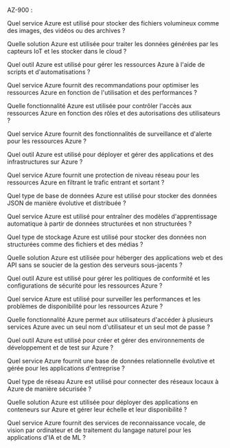 AZ-900 :

Quel service Azure est utilisé pour stocker des fichiers volumineux comme des images, des vidéos ou des archives ?

Quelle solution Azure est utilisée pour traiter les données générées par les capteurs IoT et les stocker dans le cloud ?

Quel outil Azure est utilisé pour gérer les ressources Azure à l'aide de scripts et d'automatisations ?

Quel service Azure fournit des recommandations pour optimiser les ressources Azure en fonction de l'utilisation et des performances ?

Quelle fonctionnalité Azure est utilisée pour contrôler l'accès aux ressources Azure en fonction des rôles et des autorisations des utilisateurs ?

Quel service Azure fournit des fonctionnalités de surveillance et d'alerte pour les ressources Azure ?

Quel outil Azure est utilisé pour déployer et gérer des applications et des infrastructures sur Azure ?

Quel service Azure fournit une protection de niveau réseau pour les ressources Azure en filtrant le trafic entrant et sortant ?

Quel type de base de données Azure est utilisé pour stocker des données JSON de manière évolutive et distribuée ?

Quel service Azure est utilisé pour entraîner des modèles d'apprentissage automatique à partir de données structurées et non structurées ?

Quel type de stockage Azure est utilisé pour stocker des données non structurées comme des fichiers et des médias ?

Quelle solution Azure est utilisée pour héberger des applications web et des API sans se soucier de la gestion des serveurs sous-jacents ?

Quel outil Azure est utilisé pour gérer les politiques de conformité et les configurations de sécurité pour les ressources Azure ?

Quel service Azure est utilisé pour surveiller les performances et les problèmes de disponibilité pour les ressources Azure ?

Quelle fonctionnalité Azure permet aux utilisateurs d'accéder à plusieurs services Azure avec un seul nom d'utilisateur et un seul mot de passe ?

Quel outil Azure est utilisé pour créer et gérer des environnements de développement et de test sur Azure ?

Quel service Azure fournit une base de données relationnelle évolutive et gérée pour les applications d'entreprise ?

Quel type de réseau Azure est utilisé pour connecter des réseaux locaux à Azure de manière sécurisée ?

Quelle solution Azure est utilisée pour déployer des applications en conteneurs sur Azure et gérer leur échelle et leur disponibilité ?

Quel service Azure fournit des services de reconnaissance vocale, de vision par ordinateur et de traitement du langage naturel pour les applications d'IA et de ML ?
